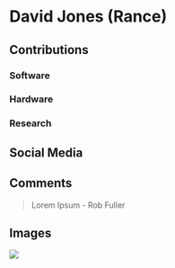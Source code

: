 # David Jones (Rance)


## Contributions

### Software

### Hardware

### Research

## Social Media


## Comments

> Lorem Ipsum - Rob Fuller

## Images

![](/images/y3t1_Art-David_Jones_aka_Rance.jpg)

